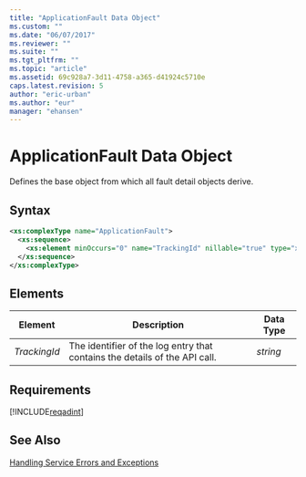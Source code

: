 ```yaml
---
title: "ApplicationFault Data Object"
ms.custom: ""
ms.date: "06/07/2017"
ms.reviewer: ""
ms.suite: ""
ms.tgt_pltfrm: ""
ms.topic: "article"
ms.assetid: 69c928a7-3d11-4758-a365-d41924c5710e
caps.latest.revision: 5
author: "eric-urban"
ms.author: "eur"
manager: "ehansen"
---
```

# ApplicationFault Data Object
Defines the base object from which all fault detail objects derive.

## Syntax

```xml
<xs:complexType name="ApplicationFault">
  <xs:sequence>
    <xs:element minOccurs="0" name="TrackingId" nillable="true" type="xs:string" />
  </xs:sequence>
</xs:complexType>
```

## <a name="Elements"></a>Elements

|Element|Description|Data Type|
|-----------|---------------|-------------|
|*TrackingId*|The identifier of the log entry that contains the details of the API call.|*string*|

## Requirements
[!INCLUDE[reqadint](../adinsight-api/includes/reqadint.md)]
## See Also
[Handling Service Errors and Exceptions](https://msdn.microsoft.com/library/bing-ads-error-handling-guide.aspx)  

